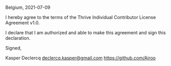 Belgium, 2021-07-09

I hereby agree to the terms of the Thrive Individual Contributor License
Agreement v1.0.

I declare that I am authorized and able to make this agreement and sign this
declaration.

Signed,

Kasper Declercq declercq.kasper@gmail.com https://github.com/Ajroo
